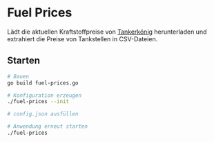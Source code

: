 # Fuel Prices

Lädt die aktuellen Kraftstoffpreise von [Tankerkönig](https://www.tankerkoenig.de/) herunterladen und extrahiert die Preise von Tankstellen in CSV-Dateien.

## Starten

```bash
# Bauen
go build fuel-prices.go

# Konfiguration erzeugen
./fuel-prices --init

# config.json ausfüllen

# Anwendung erneut starten
./fuel-prices
```
